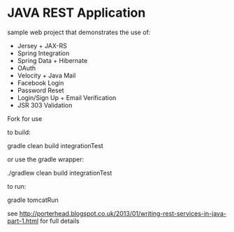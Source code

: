 JAVA REST Application
====================

sample web project that demonstrates the use of:

 * Jersey + JAX-RS
 * Spring Integration
 * Spring Data + Hibernate
 * OAuth
 * Velocity + Java Mail
 * Facebook Login
 * Password Reset
 * Login/Sign Up + Email Verification
 * JSR 303 Validation

Fork for use

to build:

gradle clean build integrationTest

or use the gradle wrapper:

./gradlew clean build integrationTest

to run:

gradle tomcatRun

see http://porterhead.blogspot.co.uk/2013/01/writing-rest-services-in-java-part-1.html for full details


